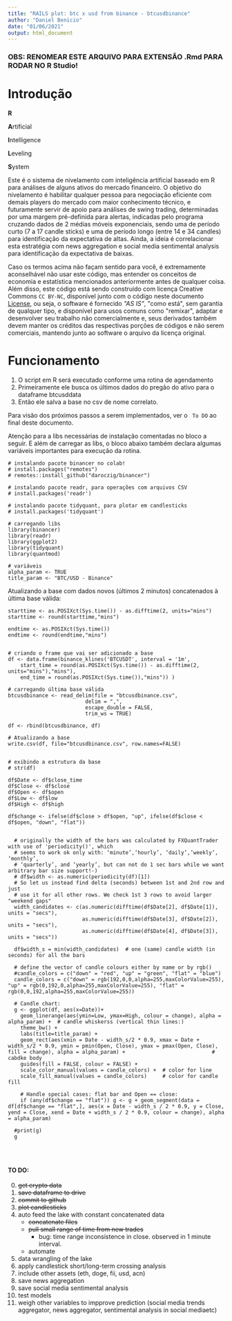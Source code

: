 ```yaml
---
title: "RAILS plot: btc x usd from binance - btcusdbinance"
author: "Daniel Benicio"
date: "01/06/2021"
output: html_document
---
```


### OBS: RENOMEAR ESTE ARQUIVO PARA EXTENSÃO .Rmd PARA RODAR NO R Studio!

# Introdução 

**R**

**A**rtificial

**I**ntelligence

**L**eveling

**S**ystem


Este é o sistema de nivelamento com inteligência artificial baseado em R para análises de alguns ativos do mercado financeiro. O objetivo do nivelamento é habilitar qualquer pessoa para negociação eficiente com demais players do mercado com maior conhecimento técnico, e futuramente servir de apoio para análises de swing trading, determinadas por uma margem pré-definida para alertas, indicadas pelo programa cruzando dados de 2 médias móveis exponenciais, sendo uma de período curto (7 a 17 candle sticks) e uma de período longo (entre 14 e 34 candles) para identificação da expectativa de altas. Ainda, a ideia é correlacionar esta estratégia com news aggregation e social media sentimental analysis para identificação da expectativa de baixas.

Caso os termos acima não façam sentido para você, é extremamente aconselhável não usar este código, mas entender os conceitos de economia e estatística mencionados anteriormente antes de qualquer coisa. Além disso, este código está sendo construído com licença Creative Commons `CC BY-NC`, disponível junto com o código neste documento [License](./LICENSE), ou seja, o software é fornecido _"AS IS"_, "como está", sem garantia de qualquer tipo, e disponível para usos comuns como "remixar", adaptar e desenvolver seu trabalho não comercialmente e, seus derivados também devem manter os créditos das respectivas porções de códigos e não serem comerciais, mantendo junto ao software o arquivo da licença original. 


# Funcionamento

1. O script em R será executado conforme uma rotina de agendamento
2. Primeiramente ele busca os últimos dados do pregão do ativo para o dataframe btcusddata
3. Então ele salva a base no csv de nome correlato.

Para visão dos próximos passos a serem implementados, ver o ` To DO` ao final deste documento.


Atenção para a libs necessárias de instalação comentadas no bloco a seguir. E além de carregar as libs, o bloco abaixo também declara algumas variáveis importantes para execução da rotina.

```{r}
# instalando pacote binancer no colab!
# install.packages("remotes")
# remotes::install_github("daroczig/binancer")

# instalando pacote readr, para operações com arquivos CSV
# install.packages('readr')

# instalando pacote tidyquant, para plotar em candlesticks
# install.packages('tidyquant')

# carregando libs
library(binancer)
library(readr)
library(ggplot2)
library(tidyquant)
library(quantmod)

# variáveis
alpha_param <- TRUE
title_param <- "BTC/USD - Binance"
```

Atualizando a base com dados novos (últimos 2 minutos) concatenados à última base válida:

```{r}
starttime <- as.POSIXct(Sys.time()) - as.difftime(2, units="mins")
starttime <- round(starttime,"mins")

endtime <- as.POSIXct(Sys.time())
endtime <- round(endtime,"mins")


# criando o frame que vai ser adicionado a base
df <- data.frame(binance_klines('BTCUSDT', interval = '1m',
    start_time = round(as.POSIXct(Sys.time()) - as.difftime(2, units="mins"),"mins"),
    end_time = round(as.POSIXct(Sys.time()),"mins")) )

# carregando última base válida
btcusdbinance <- read_delim(file = "btcusdbinance.csv",
                         delim = ",", 
                         escape_double = FALSE, 
                         trim_ws = TRUE)

df <- rbind(btcusdbinance, df)

# Atualizando a base
write.csv(df, file="btcusdbinance.csv", row.names=FALSE)


# exibindo a estrutura da base
# str(df)
  
df$Date <- df$close_time
df$Close <- df$close 
df$Open <- df$open 
df$Low <- df$low 
df$High <- df$high 

df$change <- ifelse(df$close > df$open, "up", ifelse(df$close < df$open, "down", "flat"))
  

  # originally the width of the bars was calculated by FXQuantTrader with use of 'periodicity()', which 
  # seems to work ok only with: ‘minute’,‘hourly’, ‘daily’,‘weekly’, ‘monthly’,
  # ‘quarterly’, and ‘yearly’, but can not do 1 sec bars while we want arbitrary bar size support!-)
  # df$width <- as.numeric(periodicity(df)[1])
  # So let us instead find delta (seconds) between 1st and 2nd row and just 
  # use it for all other rows. We check 1st 3 rows to avoid larger "weekend gaps"
  width_candidates <- c(as.numeric(difftime(df$Date[2], df$Date[1]), units = "secs"), 
                        as.numeric(difftime(df$Date[3], df$Date[2]), units = "secs"), 
                        as.numeric(difftime(df$Date[4], df$Date[3]), units = "secs"))

  df$width_s = min(width_candidates)  # one (same) candle width (in seconds) for all the bars

  # define the vector of candle colours either by name or by rgb()
  #candle_colors = c("down" = "red", "up" = "green", "flat" = "blue")
  candle_colors = c("down" = rgb(192,0,0,alpha=255,maxColorValue=255), "up" = rgb(0,192,0,alpha=255,maxColorValue=255), "flat" = rgb(0,0,192,alpha=255,maxColorValue=255))

  # Candle chart:
  g <- ggplot(df, aes(x=Date))+
    geom_linerange(aes(ymin=Low, ymax=High, colour = change), alpha = alpha_param) +  # candle whiskerss (vertical thin lines:)
    theme_bw() +
    labs(title=title_param) +
    geom_rect(aes(xmin = Date - width_s/2 * 0.9, xmax = Date + width_s/2 * 0.9, ymin = pmin(Open, Close), ymax = pmax(Open, Close), fill = change), alpha = alpha_param) +                            # cabdke body
    guides(fill = FALSE, colour = FALSE) +
    scale_color_manual(values = candle_colors) +  # color for line
    scale_fill_manual(values = candle_colors)     # color for candle fill  

    # Handle special cases: flat bar and Open == close:
    if (any(df$change == "flat")) g <- g + geom_segment(data = df[df$change == "flat",], aes(x = Date - width_s / 2 * 0.9, y = Close, yend = Close, xend = Date + width_s / 2 * 0.9, colour = change), alpha = alpha_param)

  #print(g)
  g




```



#### TO DO:

0. ~~get crypto data~~
1. ~~save dataframe to drive~~
2. ~~commit to github~~
3. ~~plot candlesticks~~
4. auto feed the lake with constant concatenated data
    * ~~concatenate files~~
    * ~~pull small range of time from new trades~~
        * bug: time range inconsistence in close. observed in 1 minute interval.
    * automate
5. data wrangling of the lake
6. apply candlestick short/long-term crossing analysis
7. include other assets (eth, doge, fii, usd, acn)
8. save news aggregation
9. save social media sentimental analysis
10. test models
11. weigh other variables to impprove prediction (social media trends aggregator, news aggregator, sentimental analysis in social mediaetc)
